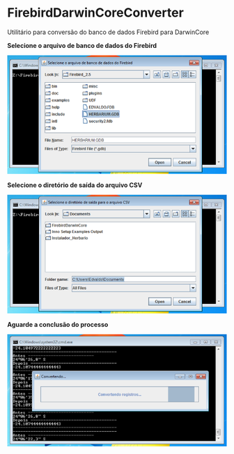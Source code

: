 # FirebirdDarwinCoreConverter

Utilitário para conversão do banco de dados Firebird para DarwinCore

**Selecione o arquivo de banco de dados do Firebird**

![select-firebird-database](./assets/select-firebird-database.png)

**Selecione o diretório de saída do arquivo CSV**

![select-output-directory](./assets/select-output-directory.png)

**Aguarde a conclusão do processo**

![converting-window](./assets/converting-window.png)